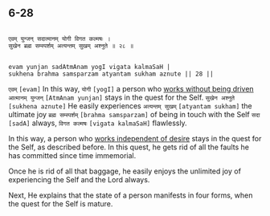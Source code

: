 ## 6-28


```shloka-sa

एवम् युन्जन् सदात्मानम् योगी विगत कल्मषः ।
सुखेन ब्रह्म सम्स्पर्शम् अत्यन्तम् सुखम् अश्नुते ॥ २८ ॥

```
```shloka-sa-hk

evam yunjan sadAtmAnam yogI vigata kalmaSaH |
sukhena brahma samsparzam atyantam sukham aznute || 28 ||

```
`एवम्` `[evam]` In this way, `योगी` `[yogI]` a person who 
[works without being driven](karmayoga) `आत्मानम् युन्जन्` `[AtmAnam yunjan]` stays in the quest for the Self. `सुखेन अश्नुते` `[sukhena aznute]` He easily experiences `अत्यन्तम् सुखम्` `[atyantam sukham]` the ultimate joy `ब्रह्म सम्स्पर्शम्` `[brahma samsparzam]` of being in touch with the Self `सदा` `[sadA]` always, `विगत कल्मषः` `[vigata kalmaSaH]` flawlessly.

In this way, a person who 
[works independent of desire](karmayOga_a_defn)
 stays in the quest for the Self, as described before. In this quest, he gets rid of all the faults he has committed since time immemorial. 

Once he is rid of all that baggage, he easily enjoys the unlimited joy of experiencing the Self and the Lord always.

Next, He explains that the state of a person manifests in four forms, when the quest for the Self is mature.


